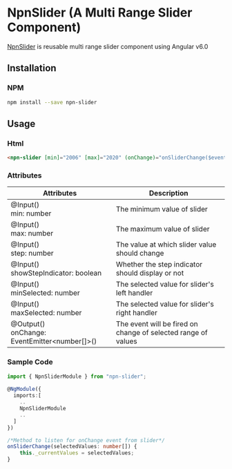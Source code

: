 # NpnSlider (A Multi Range Slider Component)

[NpnSlider](https://npnm.github.io/NpnSlider/) is reusable multi range slider component using Angular v6.0

## Installation
### NPM
```sh
npm install --save npn-slider
```

## Usage
### Html
```html
<npn-slider [min]="2006" [max]="2020" (onChange)="onSliderChange($event)"></npn-slider>
```
### Attributes
Attributes | Description
-----------|------------
@Input() <br> min: number | The minimum value of slider
@Input() <br> max: number | The maximum value of slider
@Input() <br> step: number | The value at which slider value should change
@Input() <br> showStepIndicator: boolean | Whether the step indicator should display or not
@Input() <br> minSelected: number | The selected value for slider's left handler
@Input() <br> maxSelected: number | The selected value for slider's right handler
@Output() <br> onChange: EventEmitter<number[]>() | The event will be fired on change of selected range of values

### Sample Code
```ts
import { NpnSliderModule } from "npn-slider";
  
@NgModule({
  imports:[
    ..
    NpnSliderModule
    ..
  ]
})
``` 
```ts
/*Method to listen for onChange event from slider*/
onSliderChange(selectedValues: number[]) {
    this._currentValues = selectedValues;
}
```

